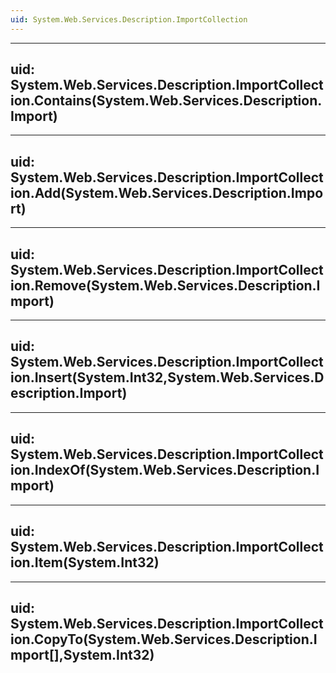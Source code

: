 ```yaml
---
uid: System.Web.Services.Description.ImportCollection
---
```


---
uid: System.Web.Services.Description.ImportCollection.Contains(System.Web.Services.Description.Import)
---

---
uid: System.Web.Services.Description.ImportCollection.Add(System.Web.Services.Description.Import)
---

---
uid: System.Web.Services.Description.ImportCollection.Remove(System.Web.Services.Description.Import)
---

---
uid: System.Web.Services.Description.ImportCollection.Insert(System.Int32,System.Web.Services.Description.Import)
---

---
uid: System.Web.Services.Description.ImportCollection.IndexOf(System.Web.Services.Description.Import)
---

---
uid: System.Web.Services.Description.ImportCollection.Item(System.Int32)
---

---
uid: System.Web.Services.Description.ImportCollection.CopyTo(System.Web.Services.Description.Import[],System.Int32)
---
